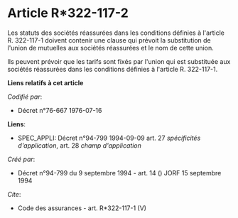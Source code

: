 # Article R*322-117-2

Les statuts des sociétés réassurées dans les conditions définies à l'article R. 322-117-1 doivent contenir une clause qui
prévoit la substitution de l'union de mutuelles aux sociétés réassurées et le nom de cette union. 

Ils peuvent prévoir que les tarifs sont fixés par l'union qui est substituée aux sociétés réassurées dans les conditions
définies à l'article R. 322-117-1.

**Liens relatifs à cet article**

_Codifié par_:

  - Décret n°76-667 1976-07-16

**Liens**:

  - SPEC_APPLI: Décret n°94-799 1994-09-09 art. 27 *spécificités d'application*, art. 28 *champ d'application*

_Créé par_:

  - Décret n°94-799 du 9 septembre 1994 - art. 14 () JORF 15 septembre 1994

_Cite_:

  - Code des assurances - art. R*322-117-1 (V)
